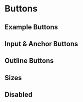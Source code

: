 # Buttons

## Example Buttons

<code-preview>
  <template>
    <button type="button" class="inline-block px-3 py-2 text-base font-normal leading-6 text-center text-white align-middle bg-blue-600 border-transparent border-solid rounded cursor-pointer hover:bg-blue-700 active:bg-blue-700 focus:outline-none">Primary</button>
    <button type="button" class="inline-block px-3 py-2 text-base font-normal leading-6 text-center text-white align-middle bg-gray-600 border-transparent border-solid rounded cursor-pointer hover:bg-gray-700 active:bg-gray-700 focus:outline-none">Secondary</button>
    <button type="button" class="inline-block px-3 py-2 text-base font-normal leading-6 text-center text-white align-middle bg-green-500 border-transparent border-solid rounded cursor-pointer hover:bg-green-600 active:bg-green-600 focus:outline-none">Success</button>
    <button type="button" class="inline-block px-3 py-2 text-base font-normal leading-6 text-center text-white align-middle bg-red-600 border-transparent border-solid rounded cursor-pointer hover:bg-red-700 active:bg-red-700 focus:outline-none">Danger</button>
    <button type="button" class="inline-block px-3 py-2 text-base font-normal leading-6 text-center align-middle bg-yellow-500 border-transparent border-solid rounded cursor-pointer text-dark hover:bg-yellow-600 active:bg-yellow-600 focus:outline-none">Warning</button>
    <button type="button" class="inline-block px-3 py-2 text-base font-normal leading-6 text-center text-white align-middle bg-teal-500 border-transparent border-solid rounded cursor-pointer hover:bg-teal-600 active:bg-teal-600 focus:outline-none">Info</button>
    <button type="button" class="inline-block px-3 py-2 text-base font-normal leading-6 text-center align-middle bg-gray-200 border-transparent border-solid rounded cursor-pointer text-dark hover:bg-gray-300 active:bg-gray-300 focus:outline-none">Light</button>
    <button type="button" class="inline-block px-3 py-2 text-base font-normal leading-6 text-center text-white align-middle bg-gray-800 border-transparent border-solid rounded cursor-pointer hover:bg-gray-900 active:bg-gray-900 focus:outline-none">Dark</button>
    <button type="button" class="inline-block px-3 py-2 text-base font-normal leading-6 text-center text-blue-600 align-middle border-transparent border-solid rounded cursor-pointer hover:text-blue-700 active:text-blue-700 hover:underline active:underline focus:outline-none">Link</button>
  </template>
</code-preview>

## Input & Anchor Buttons

<code-preview>
  <template>
    <a href="#!" role="button" class="inline-block px-3 py-2 text-base font-normal leading-6 text-center text-white align-middle bg-blue-600 border-transparent border-solid rounded cursor-pointer hover:no-underline hover:bg-blue-700 active:no-underline active:bg-blue-700 focus:outline-none">Primary</a>
    <button class="inline-block px-3 py-2 text-base font-normal leading-6 text-center text-white align-middle bg-blue-600 border-transparent border-solid rounded cursor-pointer hover:bg-blue-700 active:bg-blue-700 focus:outline-none" type="submit">Button</button>
    <input class="inline-block px-3 py-2 text-base font-normal leading-6 text-center text-white align-middle bg-blue-600 border-transparent border-solid rounded cursor-pointer hover:bg-blue-700 active:bg-blue-700 focus:outline-none" type="button" value="Input">
    <input class="inline-block px-3 py-2 text-base font-normal leading-6 text-center text-white align-middle bg-blue-600 border-transparent border-solid rounded cursor-pointer hover:bg-blue-700 active:bg-blue-700 focus:outline-none" type="submit" value="Submit">
    <input class="inline-block px-3 py-2 text-base font-normal leading-6 text-center text-white align-middle bg-blue-600 border-transparent border-solid rounded cursor-pointer hover:bg-blue-700 active:bg-blue-700 focus:outline-none" type="reset" value="Reset">
  </template>
</code-preview>

## Outline Buttons

<code-preview>
  <template>
    <button type="button" class="inline-block px-3 py-2 text-base font-normal leading-6 text-center text-blue-600 align-middle transition-colors duration-200 border border-blue-600 border-solid rounded cursor-pointer hover:text-white hover:bg-blue-600 active:text-white active:bg-blue-600 focus:outline-none">Primary</button>
    <button type="button" class="inline-block px-3 py-2 text-base font-normal leading-6 text-center text-gray-600 align-middle transition-colors duration-200 border border-gray-600 border-solid rounded cursor-pointer hover:text-white hover:bg-gray-600 active:text-white active:bg-gray-600 focus:outline-none">Secondary</button>
    <button type="button" class="inline-block px-3 py-2 text-base font-normal leading-6 text-center text-green-500 align-middle transition-colors duration-200 border border-green-500 border-solid rounded cursor-pointer hover:text-white hover:bg-green-500 active:text-white active:bg-green-500 focus:outline-none">Success</button>
    <button type="button" class="inline-block px-3 py-2 text-base font-normal leading-6 text-center text-red-600 align-middle transition-colors duration-200 border border-red-600 border-solid rounded cursor-pointer hover:text-white hover:bg-red-600 active:text-white active:bg-red-600 focus:outline-none">Danger</button>
    <button type="button" class="inline-block px-3 py-2 text-base font-normal leading-6 text-center text-yellow-500 align-middle transition-colors duration-200 border border-yellow-500 border-solid rounded cursor-pointer hover:text-black hover:bg-yellow-500 active:text-black active:bg-yellow-500 focus:outline-none">Warning</button>
    <button type="button" class="inline-block px-3 py-2 text-base font-normal leading-6 text-center text-teal-500 align-middle transition-colors duration-200 border border-teal-500 border-solid rounded cursor-pointer hover:text-white hover:bg-teal-500 active:text-white active:bg-teal-500 focus:outline-none">Info</button>
    <button type="button" class="inline-block px-3 py-2 text-base font-normal leading-6 text-center text-gray-200 align-middle transition-colors duration-200 border border-gray-200 border-solid rounded cursor-pointer hover:text-black hover:bg-gray-200 active:text-black active:bg-gray-200 focus:outline-none">Light</button>
    <button type="button" class="inline-block px-3 py-2 text-base font-normal leading-6 text-center text-gray-800 align-middle transition-colors duration-200 border border-gray-800 border-solid rounded cursor-pointer hover:text-white hover:bg-gray-800 active:text-white active:bg-gray-800 focus:outline-none">Dark</button>
  </template>
</code-preview>

## Sizes

<code-preview>
  <template>
    <button type="button" class="inline-block px-4 py-2 text-xl font-normal leading-8 text-center text-white align-middle bg-blue-600 border-transparent border-solid rounded-md cursor-pointer hover:bg-blue-700 active:bg-blue-700 focus:bg-blue-700 focus:outline-none">Large button</button>
    <button type="button" class="inline-block px-4 py-2 text-xl font-normal leading-8 text-center text-white align-middle bg-gray-600 border-transparent border-solid rounded-md cursor-pointer hover:bg-gray-700 active:bg-gray-700 focus:bg-gray-700 focus:outline-none">Large button</button>
  </template>
</code-preview>

<code-preview>
  <template>
    <button type="button" class="inline-block px-3 py-2 text-base font-normal leading-6 text-center text-white align-middle bg-blue-600 border-transparent border-solid rounded cursor-pointer hover:bg-blue-700 active:bg-blue-700 focus:bg-blue-700 focus:outline-none">Normal button</button>
    <button type="button" class="inline-block px-3 py-2 text-base font-normal leading-6 text-center text-white align-middle bg-gray-600 border-transparent border-solid rounded cursor-pointer hover:bg-gray-700 active:bg-gray-700 focus:bg-gray-700 focus:outline-none">Normal button</button>
  </template>
</code-preview>

<code-preview>
  <template>
    <button type="button" class="inline-block px-2 py-1 text-sm font-normal leading-6 text-center text-white align-middle bg-blue-600 border-transparent border-solid rounded cursor-pointer hover:bg-blue-700 active:bg-blue-700 focus:bg-blue-700 focus:outline-none">Small button</button>
    <button type="button" class="inline-block px-2 py-1 text-sm font-normal leading-6 text-center text-white align-middle bg-gray-600 border-transparent border-solid rounded cursor-pointer hover:bg-gray-700 active:bg-gray-700 focus:bg-gray-700 focus:outline-none">Small button</button>
  </template>
</code-preview>

<code-preview>
  <template>
    <button type="button" class="block w-full px-4 py-2 mt-2 text-xl font-normal leading-8 text-center text-white align-middle bg-blue-600 border-transparent border-solid rounded-md cursor-pointer hover:bg-blue-700 active:bg-blue-700 focus:bg-blue-700 focus:outline-none">Block level button</button>
    <button type="button" class="block w-full px-4 py-2 mt-2 text-xl font-normal leading-8 text-center text-white align-middle bg-gray-600 border-transparent border-solid rounded-md cursor-pointer hover:bg-gray-700 active:bg-gray-700 focus:bg-gray-700 focus:outline-none">Block level button</button>
  </template>
</code-preview>

## Disabled

<code-preview>
  <template>
    <button type="button" class="inline-block px-4 py-2 text-xl font-normal leading-8 text-center text-white align-middle bg-blue-600 border-transparent border-solid rounded-md cursor-pointer hover:bg-blue-700 active:bg-blue-700 focus:bg-blue-700 focus:outline-none disabled:opacity-75" disabled>Large button</button>
    <button type="button" class="inline-block px-4 py-2 text-xl font-normal leading-8 text-center text-white align-middle bg-gray-600 border-transparent border-solid rounded-md cursor-pointer hover:bg-gray-700 active:bg-gray-700 focus:bg-gray-700 focus:outline-none disabled:opacity-75" disabled>Large button</button>
  </template>
</code-preview>